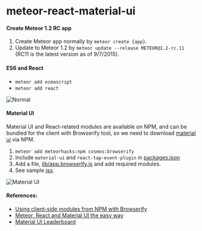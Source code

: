 # meteor-react-material-ui

#### Create Meteor 1.2 RC app
1. Create Meteor app normally by `meteor create {app}`.
2. Update to Meteor 1.2 by `meteor update --release METEOR@1.2-rc.11` (RC11 is the latest version as of 9/7/2015).

#### ES6 and React
- `meteor add ecmascript`
- `meteor add react`

![Normal](https://raw.github.com/kimsk/meteor-react-material-ui/master/docs/normal.png)

#### Material UI
Material UI and React-related modules are available on NPM, and can be bundled for the client with Browserify tool, so we need to download [material ui](http://material-ui.com/#/home) via NPM.

1. `meteor add meteorhacks:npm cosmos:browserify`
2. Include `material-ui` and `react-tap-event-plugin` in [packages.json](https://github.com/kimsk/meteor-react-material-ui/blob/master/app/packages.json)
3. Add a file, [lib/app.browserify.js](https://github.com/kimsk/meteor-react-material-ui/blob/master/app/lib/app.browserify.js) and add required modules.
4. See sample [jsx](https://github.com/kimsk/meteor-react-material-ui/blob/master/app/app.jsx).

![Material UI](https://raw.github.com/kimsk/meteor-react-material-ui/master/docs/material-ui.png)

#### References:
- [Using client-side modules from NPM with Browserify](http://react-in-meteor.readthedocs.org/en/latest/client-npm/)
- [Meteor, React and Material UI the easy way](https://grigio.org/meteor-react-and-material-ui-the-easy-way/)
- [Material UI Leaderboard](https://github.com/meteor/react-packages/tree/master/examples/material-ui-leaderboard)
